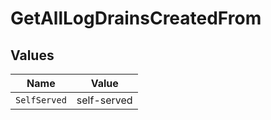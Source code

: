 # GetAllLogDrainsCreatedFrom


## Values

| Name         | Value        |
| ------------ | ------------ |
| `SelfServed` | self-served  |